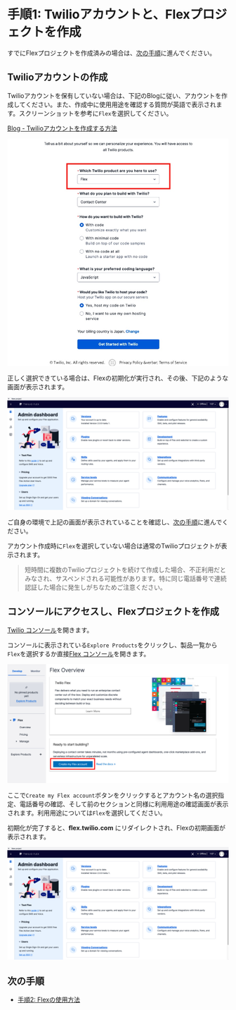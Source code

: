 #  手順1: Twilioアカウントと、Flexプロジェクトを作成

すでにFlexプロジェクトを作成済みの場合は、[次の手順](02-Play-with-Flex.md)に進んでください。

## Twilioアカウントの作成

Twilioアカウントを保有していない場合は、下記のBlogに従い、アカウントを作成してください。また、作成中に使用用途を確認する質問が英語で表示されます。スクリーンショットを参考に`Flex`を選択してください。

[Blog - Twilioアカウントを作成する方法](https://www.twilio.com/blog/how-to-create-twilio-account-jp)

![Flex Account](../assets/01-Create-Flex.jpg)

正しく選択できている場合は、Flexの初期化が実行され、その後、下記のような画面が表示されます。

![Flex init](../assets/01-flex-initialization.png)

ご自身の環境で上記の画面が表示されていることを確認し、[次の手順](02-Play-with-Flex.md)に進んでください。


アカウント作成時に`Flex`を選択していない場合は通常のTwilioプロジェクトが表示されます。

> 短時間に複数のTwilioプロジェクトを続けて作成した場合、不正利用だとみなされ、サスペンドされる可能性があります。特に同じ電話番号で連続認証した場合に発生しがちなためご注意ください。

## コンソールにアクセスし、Flexプロジェクトを作成
[Twilio コンソール](https://jp.twilio.com/console)を開きます。

コンソールに表示されている`Explore Products`をクリックし、製品一覧から`Flex`を選択するか直接[Flex コンソール](https://jp.twilio.com/console/flex/overview)を開きます。

![console - Flex](../assets/01-console-flex-2022.png)

ここで`Create my Flex account`ボタンをクリックするとアカウント名の選択指定、電話番号の確認、そして前のセクションと同様に利用用途の確認画面が表示されます。利用用途については`Flex`を選択してください。

初期化が完了すると、__flex.twilio.com__ にリダイレクトされ、Flexの初期画面が表示されます。

![Flex init](../assets/01-flex-initialization.png)

## 次の手順

- [手順2: Flexの使用方法](02-Play-with-Flex.md)
